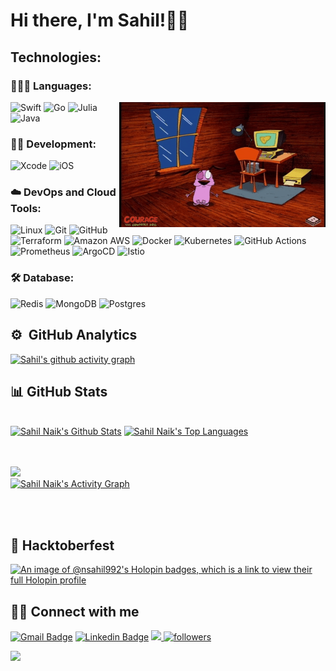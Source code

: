 # Hi there, I'm Sahil!👋🏻


## Technologies:

### 🧑🏻‍💻 Languages: 

<img alt="Courage" src="courage.gif" align="right" width = "330" height = "200"/>

![Swift](https://img.shields.io/badge/swift-F54A2A?style=for-the-badge&logo=swift&logoColor=white)
![Go](https://img.shields.io/badge/go-%2300ADD8.svg?style=for-the-badge&logo=go&logoColor=white)
![Julia](https://img.shields.io/badge/-Julia-9558B2?style=for-the-badge&logo=julia&logoColor=white)
![Java](https://img.shields.io/badge/java-%23ED8B00.svg?style=for-the-badge&logo=openjdk&logoColor=white)

### 👷🏻 Development:
![Xcode](https://img.shields.io/badge/Xcode-007ACC?style=for-the-badge&logo=Xcode&logoColor=white)
![iOS](https://img.shields.io/badge/SWIFT%20UI-000000?style=for-the-badge&logo=apple&logoColor=white)

### ☁️ DevOps and Cloud Tools:
![Linux](https://img.shields.io/badge/Linux-FCC624?style=for-the-badge&logo=linux&logoColor=black)
![Git](https://img.shields.io/badge/git-%23F05033.svg?style=for-the-badge&logo=git&logoColor=white)
![GitHub](https://img.shields.io/badge/github-%23121011.svg?style=for-the-badge&logo=github&logoColor=white)
![Terraform](https://img.shields.io/badge/terraform-%235835CC.svg?style=for-the-badge&logo=terraform&logoColor=white)
![Amazon AWS](https://img.shields.io/badge/Amazon_AWS-232F3E?style=for-the-badge&logo=amazonaws&logoColor=white)
![Docker](https://img.shields.io/badge/Docker-2CA5E0?style=for-the-badge&logo=docker&logoColor=white)
![Kubernetes](https://img.shields.io/badge/kubernetes-326ce5.svg?&style=for-the-badge&logo=kubernetes&logoColor=white)
![GitHub Actions](https://img.shields.io/badge/github%20actions-%23121011.svg?style=for-the-badge&logo=githubactions&logoColor=white)
![Prometheus](https://img.shields.io/badge/Prometheus-E6522C?style=for-the-badge&logo=Prometheus&logoColor=white)
![ArgoCD](https://img.shields.io/badge/Argo%20CD-FDF8F6?style=for-the-badge&logo=Argo&logoColor=#FF6A00)
![Istio](https://img.shields.io/badge/Istio-466BB0?style=for-the-badge&logo=Istio&logoColor=white)  

### 🛠️ Database: 
![Redis](https://img.shields.io/badge/redis-%23DD0031.svg?style=for-the-badge&logo=redis&logoColor=white)
![MongoDB](https://img.shields.io/badge/MongoDB-%234ea94b.svg?style=for-the-badge&logo=mongodb&logoColor=white)
![Postgres](https://img.shields.io/badge/postgres-%23316192.svg?style=for-the-badge&logo=postgresql&logoColor=white)


## ⚙️ &nbsp;GitHub Analytics

[![Sahil's github activity graph](https://github-readme-activity-graph.vercel.app/graph?username=nsahil992&bg_color=0D1117&color=1cadfb&line=1cadfb&point=1cadfb&area=true&hide_border=true)](https://github.com/nsahil992/github-readme-activity-graph)


## 📊 GitHub Stats
 <br/>
    <a href="https://github.com/nsahil992/github-readme-stats"><img alt="Sahil Naik's Github Stats" src="https://github-readme-stats.vercel.app/api?username=nsahil992&show_icons=true&count_private=true&theme=react&hide_border=true&bg_color=0D1117" /></a>
  <a href="https://github.com/nsahil992/github-readme-stats"><img alt="Sahil Naik's Top Languages" src="https://github-readme-stats.vercel.app/api/top-langs/?username=nsahil992&langs_count=8&count_private=true&layout=compact&theme=react&hide_border=true&bg_color=0D1117" /></a>
  <br/>
  


<br/>
<br/>

![](https://github-readme-streak-stats.herokuapp.com/?user=nsahil992&theme=react&hide_border=false)<br/>
<a href="https://github.com/nsahil992/github-readme-activity-graph"><img alt="Sahil Naik's Activity Graph" src="https://activity-graph.herokuapp.com/graph?username=nsahil992&bg_color=0D1117&color=5BCDEC&line=5BCDEC&point=FFFFFF&hide_border=true" /></a>

<br/>
<br/>

## 🥳 Hacktoberfest
[![An image of @nsahil992's Holopin badges, which is a link to view their full Holopin profile](https://holopin.me/nsahil992)](https://holopin.io/@nsahil992)

## 🤝🏼 Connect with me
   [![Gmail Badge](https://img.shields.io/badge/-nsahil992@gmail.com-c14438?style=flat-square&logo=Gmail&logoColor=white&link=mailto:nsahil992@gmail.com)](mailto:nsahil992@gmail.com)
   [![Linkedin Badge](https://img.shields.io/badge/-nsahil992-blue?style=flat-square&logo=Linkedin&logoColor=white&link=https://www.linkedin.com/in/nsahil992/)](https://www.linkedin.com/in/nsahil992/)
   <a href="https://twitter.com/nsahil992" ><img src="https://img.shields.io/twitter/follow/nsahil992.svg?style=social" /> </a>
   <a href="https://github.com/nsahil992"><img alt="followers" title="Follow me on Github" src="https://img.shields.io/github/followers/nsahil992?color=236ad3&labelColor=1155ba&style=for-the-badge&logo=github&label=Follow" height="20px"/></a>  

![](https://komarev.com/ghpvc/?username=nsahil992&color=blueviolet)
    



<!--
**nsahil992/nsahil992** is a ✨ _special_ ✨ repository because its `README.md` (this file) appears on your GitHub profile.

Here are some ideas to get you started:

- 🔭 I’m currently working on ...
- 🌱 I’m currently learning ...
- 👯 I’m looking to collaborate on ...
- 🤔 I’m looking for help with ...
- 💬 Ask me about ...
- 📫 How to reach me: ...
- 😄 Pronouns: ...
- ⚡ Fun fact: ...
-->

